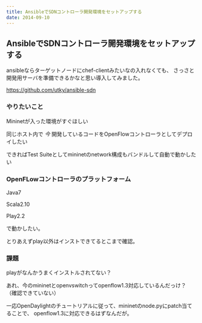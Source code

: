```yaml
---
title: AnsibleでSDNコントローラ開発環境をセットアップする
date: 2014-09-10
---
```


## AnsibleでSDNコントローラ開発環境をセットアップする

ansibleならターゲットノードにchef-clientみたいなの入れなくても、
さっさと開発用サーバを準備できるかなと思い導入してみました。

https://github.com/utky/ansible-sdn

### やりたいこと

Mininetが入った環境がすぐほしい

同じホスト内で *今* 開発しているコードをOpenFlowコントローラとしてデプロイしたい

できればTest Suiteとしてmininetのnetwork構成もバンドルして自動で動かしたい

### OpenFLowコントローラのプラットフォーム

Java7

Scala2.10

Play2.2

で動かしたい。

とりあえずplay以外はインストできてるとこまで確認。

### 課題

playがなんかうまくインストルされてない？

あれ、今のmininetとopenvswitchってopenflow1.3対応しているんだっけ？
（確認できていない）

一応OpenDaylightのチュートリアルに従って、mininetのnode.pyにpatch当てることで、
openflow1.3に対応できるはずなんだが。
